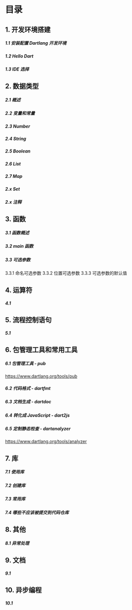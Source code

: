 # 目录

## 1. 开发环境搭建
##### 1.1 安装配置 Dartlang 开发环境
##### 1.2 Hello Dart
##### 1.3 IDE 选择

## 2. 数据类型
##### 2.1 概述
##### 2.2 变量和常量
##### 2.3 Number
##### 2.4 String
##### 2.5 Boolean
##### 2.6 List
##### 2.7 Map
##### 2.x Set
##### 2.x 注释

## 3. 函数
##### 3.1 函数概述
##### 3.2 main 函数
##### 3.3 可选参数
3.3.1 命名可选参数
3.3.2 位置可选参数
3.3.3 可选参数的默认值

## 4. 运算符
##### 4.1 

## 5. 流程控制语句
##### 5.1 

## 6. 包管理工具和常用工具
##### 6.1 包管理工具 - pub
https://www.dartlang.org/tools/pub
##### 6.2 代码格式 - dartfmt
##### 6.3 文档生成 - dartdoc
##### 6.4 转化成 JavaScript - dart2js
##### 6.5 定制静态检查 - dartanalyzer
https://www.dartlang.org/tools/analyzer

## 7. 库
##### 7.1 使用库
##### 7.2 创建库
##### 7.3 常用库
##### 7.4 哪些不应该被提交到代码仓库

## 8. 其他
##### 8.1 异常处理

## 9. 文档
##### 9.1 

## 10. 异步编程
##### 10.1 